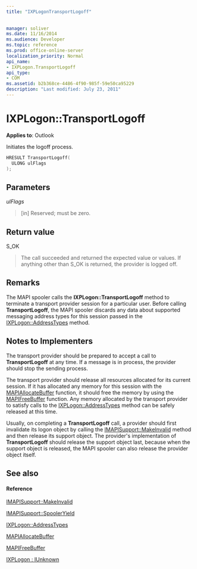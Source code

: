 ```yaml
---
title: "IXPLogonTransportLogoff"
 
 
manager: soliver
ms.date: 11/16/2014
ms.audience: Developer
ms.topic: reference
ms.prod: office-online-server
localization_priority: Normal
api_name:
- IXPLogon.TransportLogoff
api_type:
- COM
ms.assetid: b2b368ce-4486-4f90-985f-59e50ca95229
description: "Last modified: July 23, 2011"
---
```


# IXPLogon::TransportLogoff

  
  
**Applies to**: Outlook 
  
Initiates the logoff process. 
  
```cpp
HRESULT TransportLogoff(
  ULONG ulFlags
);
```

## Parameters

 _ulFlags_
  
> [in] Reserved; must be zero.
    
## Return value

S_OK 
  
> The call succeeded and returned the expected value or values. If anything other than S_OK is returned, the provider is logged off.
    
## Remarks

The MAPI spooler calls the **IXPLogon::TransportLogoff** method to terminate a transport provider session for a particular user. Before calling **TransportLogoff**, the MAPI spooler discards any data about supported messaging address types for this session passed in the [IXPLogon::AddressTypes](ixplogon-addresstypes.md) method. 
  
## Notes to Implementers

The transport provider should be prepared to accept a call to **TransportLogoff** at any time. If a message is in process, the provider should stop the sending process. 
  
The transport provider should release all resources allocated for its current session. If it has allocated any memory for this session with the [MAPIAllocateBuffer](mapiallocatebuffer.md) function, it should free the memory by using the [MAPIFreeBuffer](mapifreebuffer.md) function. Any memory allocated by the transport provider to satisfy calls to the [IXPLogon::AddressTypes](ixplogon-addresstypes.md) method can be safely released at this time. 
  
Usually, on completing a **TransportLogoff** call, a provider should first invalidate its logon object by calling the [IMAPISupport::MakeInvalid](imapisupport-makeinvalid.md) method and then release its support object. The provider's implementation of **TransportLogoff** should release the support object last, because when the support object is released, the MAPI spooler can also release the provider object itself. 
  
## See also

#### Reference

[IMAPISupport::MakeInvalid](imapisupport-makeinvalid.md)
  
[IMAPISupport::SpoolerYield](imapisupport-spooleryield.md)
  
[IXPLogon::AddressTypes](ixplogon-addresstypes.md)
  
[MAPIAllocateBuffer](mapiallocatebuffer.md)
  
[MAPIFreeBuffer](mapifreebuffer.md)
  
[IXPLogon : IUnknown](ixplogoniunknown.md)

